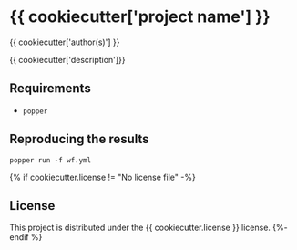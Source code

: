# {{ cookiecutter['project name'] }}

{{ cookiecutter['author(s)'] }}

{{ cookiecutter['description']}}

## Requirements

- `popper`

## Reproducing the results

```
popper run -f wf.yml
```

{% if cookiecutter.license != "No license file" -%}
## License

This project is distributed under the  {{ cookiecutter.license }} license.
{%- endif %}